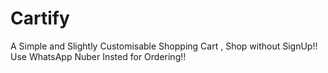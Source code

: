 # Cartify
A Simple and Slightly Customisable Shopping Cart , Shop without SignUp!! Use WhatsApp Nuber Insted for Ordering!!
